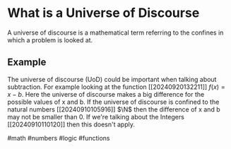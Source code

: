 # What is a Universe of Discourse
A universe of discourse is a mathematical term referring to the confines in which a problem is looked at.

## Example
The universe of discourse (UoD) could be important when talking about subtraction.
For example looking at the function [[20240920132211]] $f(x) = x-b$. Here the universe of discourse makes a big difference for the possible 
values of x and b. If the universe of discourse is confined to the natural numbers [[20240910105916]] $\N$ then the difference of x and b may not be smaller than 0.
If we're talking about the Integers [[20240910110120]] then this doesn't apply.

#math #numbers #logic #functions